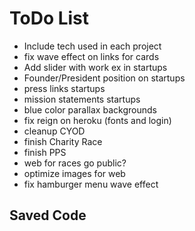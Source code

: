  # ToDo List

- Include tech used in each project
- fix wave effect on links for cards
- Add slider with work ex in startups
- Founder/President position on startups
- press links startups
- mission statements startups
- blue color parallax backgrounds
- fix reign on heroku (fonts and login)
- cleanup CYOD
- finish Charity Race
- finish PPS
- web for races go public?
- optimize images for web
- fix hamburger menu wave effect



## Saved Code
